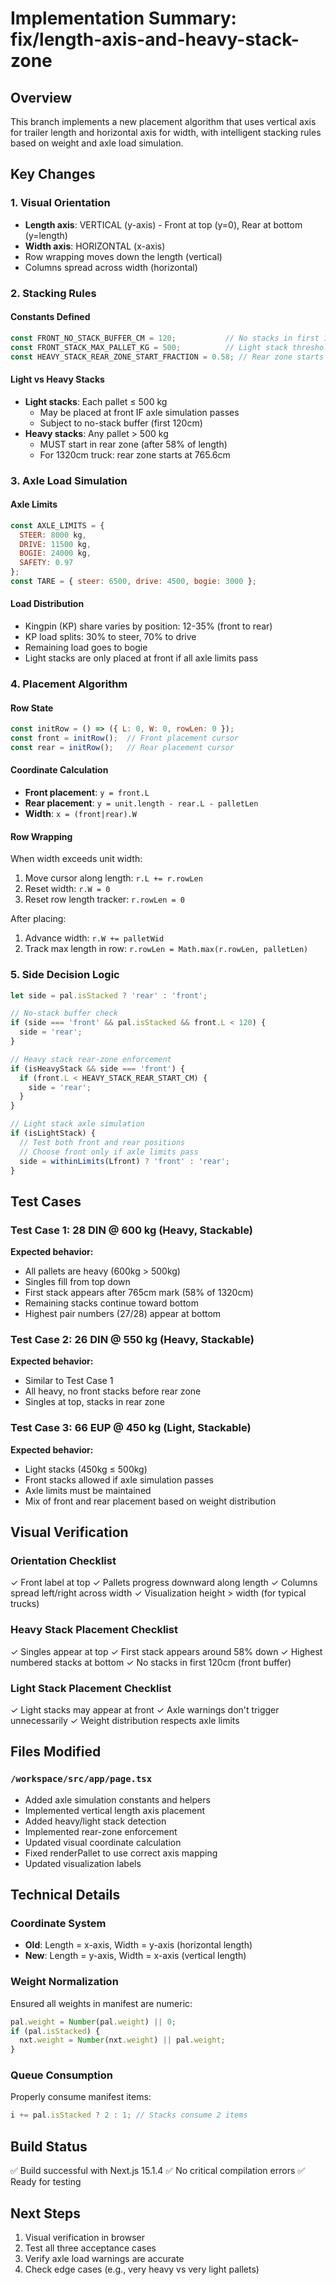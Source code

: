 # Implementation Summary: fix/length-axis-and-heavy-stack-zone

## Overview
This branch implements a new placement algorithm that uses vertical axis for trailer length and horizontal axis for width, with intelligent stacking rules based on weight and axle load simulation.

## Key Changes

### 1. Visual Orientation
- **Length axis**: VERTICAL (y-axis) - Front at top (y=0), Rear at bottom (y=length)
- **Width axis**: HORIZONTAL (x-axis)
- Row wrapping moves down the length (vertical)
- Columns spread across width (horizontal)

### 2. Stacking Rules

#### Constants Defined
```javascript
const FRONT_NO_STACK_BUFFER_CM = 120;           // No stacks in first 1.2m
const FRONT_STACK_MAX_PALLET_KG = 500;          // Light stack threshold
const HEAVY_STACK_REAR_ZONE_START_FRACTION = 0.58; // Rear zone starts at 58%
```

#### Light vs Heavy Stacks
- **Light stacks**: Each pallet ≤ 500 kg
  - May be placed at front IF axle simulation passes
  - Subject to no-stack buffer (first 120cm)
- **Heavy stacks**: Any pallet > 500 kg
  - MUST start in rear zone (after 58% of length)
  - For 1320cm truck: rear zone starts at 765.6cm

### 3. Axle Load Simulation

#### Axle Limits
```javascript
const AXLE_LIMITS = { 
  STEER: 8000 kg, 
  DRIVE: 11500 kg, 
  BOGIE: 24000 kg, 
  SAFETY: 0.97 
};
const TARE = { steer: 6500, drive: 4500, bogie: 3000 };
```

#### Load Distribution
- Kingpin (KP) share varies by position: 12-35% (front to rear)
- KP load splits: 30% to steer, 70% to drive
- Remaining load goes to bogie
- Light stacks are only placed at front if all axle limits pass

### 4. Placement Algorithm

#### Row State
```javascript
const initRow = () => ({ L: 0, W: 0, rowLen: 0 });
const front = initRow();  // Front placement cursor
const rear = initRow();   // Rear placement cursor
```

#### Coordinate Calculation
- **Front placement**: `y = front.L`
- **Rear placement**: `y = unit.length - rear.L - palletLen`
- **Width**: `x = (front|rear).W`

#### Row Wrapping
When width exceeds unit width:
1. Move cursor along length: `r.L += r.rowLen`
2. Reset width: `r.W = 0`
3. Reset row length tracker: `r.rowLen = 0`

After placing:
1. Advance width: `r.W += palletWid`
2. Track max length in row: `r.rowLen = Math.max(r.rowLen, palletLen)`

### 5. Side Decision Logic

```javascript
let side = pal.isStacked ? 'rear' : 'front';

// No-stack buffer check
if (side === 'front' && pal.isStacked && front.L < 120) {
  side = 'rear';
}

// Heavy stack rear-zone enforcement
if (isHeavyStack && side === 'front') {
  if (front.L < HEAVY_STACK_REAR_START_CM) {
    side = 'rear';
  }
}

// Light stack axle simulation
if (isLightStack) {
  // Test both front and rear positions
  // Choose front only if axle limits pass
  side = withinLimits(Lfront) ? 'front' : 'rear';
}
```

## Test Cases

### Test Case 1: 28 DIN @ 600 kg (Heavy, Stackable)
**Expected behavior:**
- All pallets are heavy (600kg > 500kg)
- Singles fill from top down
- First stack appears after 765cm mark (58% of 1320cm)
- Remaining stacks continue toward bottom
- Highest pair numbers (27/28) appear at bottom

### Test Case 2: 26 DIN @ 550 kg (Heavy, Stackable)
**Expected behavior:**
- Similar to Test Case 1
- All heavy, no front stacks before rear zone
- Singles at top, stacks in rear zone

### Test Case 3: 66 EUP @ 450 kg (Light, Stackable)
**Expected behavior:**
- Light stacks (450kg ≤ 500kg)
- Front stacks allowed if axle simulation passes
- Axle limits must be maintained
- Mix of front and rear placement based on weight distribution

## Visual Verification

### Orientation Checklist
✓ Front label at top
✓ Pallets progress downward along length
✓ Columns spread left/right across width
✓ Visualization height > width (for typical trucks)

### Heavy Stack Placement Checklist
✓ Singles appear at top
✓ First stack appears around 58% down
✓ Highest numbered stacks at bottom
✓ No stacks in first 120cm (front buffer)

### Light Stack Placement Checklist
✓ Light stacks may appear at front
✓ Axle warnings don't trigger unnecessarily
✓ Weight distribution respects axle limits

## Files Modified

### `/workspace/src/app/page.tsx`
- Added axle simulation constants and helpers
- Implemented vertical length axis placement
- Added heavy/light stack detection
- Implemented rear-zone enforcement
- Updated visual coordinate calculation
- Fixed renderPallet to use correct axis mapping
- Updated visualization labels

## Technical Details

### Coordinate System
- **Old**: Length = x-axis, Width = y-axis (horizontal length)
- **New**: Length = y-axis, Width = x-axis (vertical length)

### Weight Normalization
Ensured all weights in manifest are numeric:
```javascript
pal.weight = Number(pal.weight) || 0;
if (pal.isStacked) {
  nxt.weight = Number(nxt.weight) || pal.weight;
}
```

### Queue Consumption
Properly consume manifest items:
```javascript
i += pal.isStacked ? 2 : 1; // Stacks consume 2 items
```

## Build Status
✅ Build successful with Next.js 15.1.4
✅ No critical compilation errors
✅ Ready for testing

## Next Steps
1. Visual verification in browser
2. Test all three acceptance cases
3. Verify axle load warnings are accurate
4. Check edge cases (e.g., very heavy vs very light pallets)
